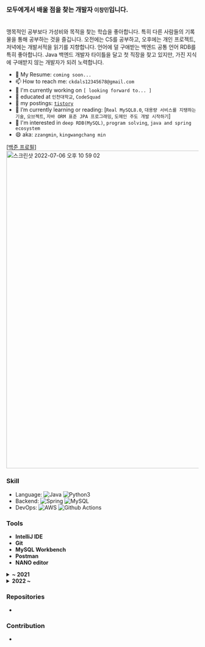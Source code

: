 ### 모두에게서 배울 점을 찾는 개발자 `이창민`입니다. <br><br>

맹목적인 공부보다 가성비와 목적을 찾는 학습을 좋아합니다.
특히 다른 사람들의 기록물을 통해 공부하는 것을 즐깁니다. 오전에는 CS를 공부하고, 오후에는 개인 프로젝트, 저녁에는 개발서적을 읽기를 지향합니다.
언어에 덜 구애받는 백엔드 공통 언어 RDB를 특히 좋아합니다. Java 백엔드 개발자 타이틀을 달고 첫 직장을 찾고 있지만, 가진 지식에 구애받지 않는 개발자가 되려 노력합니다.

- 📝 My Resume: `coming soon...`
- 📫 How to reach me: `ckdals12345678@gmail.com`
- 🏢 I'm currently working on `[ looking forward to... ]`
- 📄 educated at `인천대학교`, `CodeSquad`
- 📄 my postings: [`tistory`](https://leezzangmin.tistory.com/)
- 🌱 I’m currently learning or reading: [`Real MySQL8.0`, `대용량 서비스를 지탱하는 기술`, `오브젝트`, `자바 ORM 표준 JPA 프로그래밍`, `도메인 주도 개발 시작하기`]
- 🤔 I'm interested in `deep RDB(MySQL)`, `program solving`, `java and spring ecosystem`
- 😄 aka: `zzangmin`, `kingwangchang min`

[[백준 프로필](https://www.acmicpc.net/user/ckdals7584)]<br>
<img width="831" alt="스크린샷 2022-07-06 오후 10 59 02" src="https://user-images.githubusercontent.com/64303390/177567810-8a99f24e-0411-406f-9016-36a3b696b1d4.png">


### Skill

- Language: 
![Java](https://img.shields.io/badge/Java-%23ED8B00.svg?&style=flat&logo=java&logoColor=white)
![Python3](https://img.shields.io/badge/Python%20-%2314354C.svg?&style=flat&logo=python&logoColor=white)
- Backend: ![Spring](https://img.shields.io/badge/Spring%20-%236DB33F.svg?&style=flat&logo=spring&logoColor=white) ![MySQL](https://img.shields.io/badge/Mysql-%2300f.svg?&style=flat&logo=mysql&logoColor=white)
- DevOps: ![AWS](https://img.shields.io/badge/AWS%20-%23FF9900.svg?&style=flat&logo=amazon-aws&logoColor=white) ![Github Actions](https://img.shields.io/badge/GitHub%20Actions%20-%232671E5.svg?&style=flat&logo=github%20actions&logoColor=white)

### Tools

- **IntelliJ IDE**
- **Git**
- **MySQL Workbench**
- **Postman**
- **NANO editor**

<details>
  <summary><strong>~ 2021</strong></summary>

- 인천대학교 컴퓨터공학부 졸업 (2016.03 ~ 2022.02)
- 졸업작품 - [카드뉴스 앱](https://github.com/leezzangmin/Graduation-Project)
- 캠퍼스픽 알고리즘 문제풀이 스터디 - [저장소](https://github.com/leezzangmin/coding-test/blob/changmin/README.md)

- Toby's Spring Vol.1 - Done
- 파이썬 알고리즘 인터뷰 책 리뷰 - [Done](https://velog.io/@dion/%ED%8C%8C%EC%9D%B4%EC%8D%AC-%EC%95%8C%EA%B3%A0%EB%A6%AC%EC%A6%98-%EC%9D%B8%ED%84%B0%EB%B7%B0-%EB%A6%AC%EB%B7%B0)
- 생활코딩 머신러닝 야학 - [Certificated](https://cert.yah.ac/?d=2020.10.1&n=%EA%B9%80%EC%84%A0%EB%8F%99&t=2&a=%EB%A8%B8%EC%8B%A0%EB%9F%AC%EB%8B%9D%EC%95%BC%ED%95%99)
- [CodeSquad Java Data Structure Study](https://github.com/Data-Structure-Study/java-datastructure) - Leader
- [gitignore cli(giig)](https://github.com/ksundong/gitignore-cli-py): python cli gitignore maker(using gitignore.io api)
- [IaC with Terraform and AWS](https://www.inflearn.com/certificate/84291-325710-1852117) - Certificated
- Codesquad Cocoa Java Backend TA(2020. 11. 2 ~ 2020. 11. 27)
- [Testdome Java Spring certificate(2020.12.13)](https://app.testdome.com/cert/295206d533a0453b891946fe90ad16f7)
- [2020년 회고](https://velog.io/@dion/2020년-회고)

</details>

<details>
  <summary><strong>2022 ~ </strong></summary>

<br>
🏢 교육:<br>
- CodeSquad 2022 Masters Course Java Backend 참여 (2022.01 ~ 2022.06) https://codesquad.kr/<br><br>

📄 독서:<br>
- [자바의 정석](http://www.yes24.com/Product/Goods/24259565)
- [데이터베이스 개론과 실습](http://www.yes24.com/Product/Goods/77724190)
- [Real MySQL8.0](http://www.yes24.com/Product/Goods/103415627)
- [토비의 스프링](http://www.yes24.com/Product/Goods/7516911) 읽기 스터디
- [오브젝트](http://www.yes24.com/Product/Goods/74219491)
- [대규모 서비스를 지탱하는 기술](http://www.yes24.com/Product/Goods/4667932)
- [도메인 주도 개발 시작하기](http://www.yes24.com/Product/Goods/108431347)
- [스프링 부트와 AWS로 혼자 구현하는 웹 서비스](http://www.yes24.com/Product/Goods/83849117)<br><br>

📫 강의:<br>
- 유튜브-자바의 정석 강의 - [링크](https://www.youtube.com/watch?v=oJlCC1DutbA&list=PLW2UjW795-f6xWA2_MUhEVgPauhGl3xIp&index=1)
- 인프런-모든 개발자를 위한 HTTP 기본지식 - [링크](https://www.inflearn.com/course/http-%EC%9B%B9-%EB%84%A4%ED%8A%B8%EC%9B%8C%ED%81%AC/dashboard)
- 인프런-스프링 입문 - 코드로 배우는 스프링 부트, 웹 MVC, DB 접근 기술 - [링크](https://www.inflearn.com/course/%EC%8A%A4%ED%94%84%EB%A7%81-%EC%9E%85%EB%AC%B8-%EC%8A%A4%ED%94%84%EB%A7%81%EB%B6%80%ED%8A%B8/dashboard)
- 인프런-스프링 핵심 원리 - 기본편 - [링크](https://www.inflearn.com/course/%EC%8A%A4%ED%94%84%EB%A7%81-%ED%95%B5%EC%8B%AC-%EC%9B%90%EB%A6%AC-%EA%B8%B0%EB%B3%B8%ED%8E%B8/dashboard)
- 인프런-스프링 MVC 1편 - 백엔드 웹 개발 핵심 기술 - [링크](https://www.inflearn.com/course/%EC%8A%A4%ED%94%84%EB%A7%81-mvc-1/dashboard)
- 인프런-스프링 MVC 2편 - 백엔드 웹 개발 활용 기술 - [링크](https://www.inflearn.com/course/%EC%8A%A4%ED%94%84%EB%A7%81-mvc-2/dashboard)
- 인프런-자바 ORM 표준 JPA 프로그래밍 - 기본편 - [링크](https://www.inflearn.com/course/ORM-JPA-Basic/dashboard)
- 인프런-실전! 스프링 부트와 JPA 활용1 - 웹 애플리케이션 개발 - [링크](https://www.inflearn.com/course/%EC%8A%A4%ED%94%84%EB%A7%81%EB%B6%80%ED%8A%B8-JPA-%ED%99%9C%EC%9A%A9-1/dashboard)
- 인프런-실전! 스프링 부트와 JPA 활용2 - API 개발과 성능 최적화 - [링크](https://www.inflearn.com/course/%EC%8A%A4%ED%94%84%EB%A7%81%EB%B6%80%ED%8A%B8-JPA-API%EA%B0%9C%EB%B0%9C-%EC%84%B1%EB%8A%A5%EC%B5%9C%EC%A0%81%ED%99%94/dashboard)
- 인프런-진짜 입문자를 위한 클라우드와 AWS - [링크](https://www.inflearn.com/course/aws-starter/dashboard)
- 인프런-실습으로 배우는 AWS 핵심 서비스 - [링크](https://www.inflearn.com/course/aws-%ED%95%B5%EC%8B%AC-%EC%8B%A4%EC%8A%B5/dashboard)<br><br>
📝 회고:<br>
- [코드스쿼드 회고 시리즈](https://leezzangmin.tistory.com/category/%ED%9A%8C%EA%B3%A0)
<br>
</details>

### Repositories

- 

### Contribution

- 

<!--
#### TODO


- 🔭 I’m currently working on ...
- 👯 I’m looking to collaborate on ...
- 🤔 I’m looking for help with ...
- 💬 Ask me about ...
- ⚡ Fun fact: ...
-->

